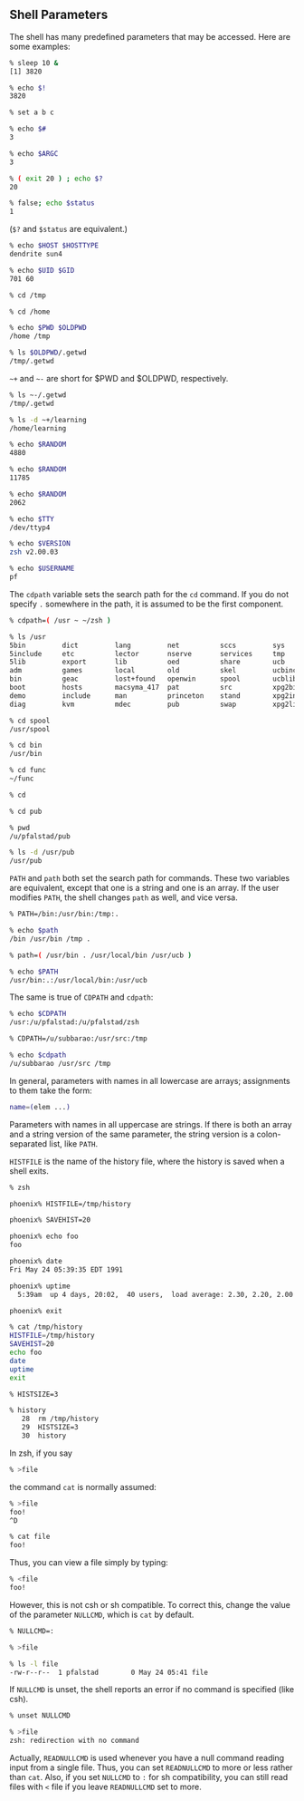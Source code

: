## Shell Parameters

The shell has many predefined parameters that may be accessed. Here are some
examples:

```bash
% sleep 10 &
[1] 3820

% echo $!
3820

% set a b c

% echo $#
3

% echo $ARGC
3

% ( exit 20 ) ; echo $?
20

% false; echo $status
1
```

(`$?` and `$status` are equivalent.)

```bash
% echo $HOST $HOSTTYPE
dendrite sun4

% echo $UID $GID
701 60

% cd /tmp

% cd /home

% echo $PWD $OLDPWD
/home /tmp

% ls $OLDPWD/.getwd
/tmp/.getwd
```

`~+` and `~-` are short for $PWD and $OLDPWD, respectively.

```bash
% ls ~-/.getwd
/tmp/.getwd

% ls -d ~+/learning
/home/learning

% echo $RANDOM
4880

% echo $RANDOM
11785

% echo $RANDOM
2062

% echo $TTY
/dev/ttyp4

% echo $VERSION
zsh v2.00.03

% echo $USERNAME
pf
```

The `cdpath` variable sets the search path for the `cd` command. If you do not
specify `.` somewhere in the path, it is assumed to be the first component.

```bash
% cdpath=( /usr ~ ~/zsh )

% ls /usr
5bin         dict         lang         net          sccs         sys
5include     etc          lector       nserve       services     tmp
5lib         export       lib          oed          share        ucb
adm          games        local        old          skel         ucbinclude
bin          geac         lost+found   openwin      spool        ucblib
boot         hosts        macsyma_417  pat          src          xpg2bin
demo         include      man          princeton    stand        xpg2include
diag         kvm          mdec         pub          swap         xpg2lib

% cd spool
/usr/spool

% cd bin
/usr/bin

% cd func
~/func

% cd

% cd pub

% pwd
/u/pfalstad/pub

% ls -d /usr/pub
/usr/pub
```

`PATH` and `path` both set the search path for commands. These two variables are
equivalent, except that one is a string and one is an array. If the user
modifies `PATH`, the shell changes `path` as well, and vice versa.

```bash
% PATH=/bin:/usr/bin:/tmp:.

% echo $path
/bin /usr/bin /tmp .

% path=( /usr/bin . /usr/local/bin /usr/ucb )

% echo $PATH
/usr/bin:.:/usr/local/bin:/usr/ucb
```

The same is true of `CDPATH` and `cdpath`:

```bash
% echo $CDPATH
/usr:/u/pfalstad:/u/pfalstad/zsh

% CDPATH=/u/subbarao:/usr/src:/tmp

% echo $cdpath
/u/subbarao /usr/src /tmp
```

In general, parameters with names in all lowercase are arrays; assignments to
them take the form:

```bash
name=(elem ...)
```

Parameters with names in all uppercase are strings. If there is both an array
and a string version of the same parameter, the string version is a
colon-separated list, like `PATH`.

`HISTFILE` is the name of the history file, where the history is saved when a
shell exits.

```bash
% zsh

phoenix% HISTFILE=/tmp/history

phoenix% SAVEHIST=20

phoenix% echo foo
foo

phoenix% date
Fri May 24 05:39:35 EDT 1991

phoenix% uptime
  5:39am  up 4 days, 20:02,  40 users,  load average: 2.30, 2.20, 2.00

phoenix% exit

% cat /tmp/history
HISTFILE=/tmp/history
SAVEHIST=20
echo foo
date
uptime
exit

% HISTSIZE=3

% history
   28  rm /tmp/history
   29  HISTSIZE=3
   30  history
```

In zsh, if you say

```bash
% >file
```

the command `cat` is normally assumed:

```bash
% >file
foo!
^D

% cat file
foo!
```

Thus, you can view a file simply by typing:

```bash
% <file
foo!
```

However, this is not csh or sh compatible. To correct this, change the value of
the parameter `NULLCMD`, which is `cat` by default.

```bash
% NULLCMD=:

% >file

% ls -l file
-rw-r--r--  1 pfalstad        0 May 24 05:41 file
```

If `NULLCMD` is unset, the shell reports an error if no command is specified
(like csh).

```bash
% unset NULLCMD

% >file
zsh: redirection with no command
```

Actually, `READNULLCMD` is used whenever you have a null command reading input
from a single file. Thus, you can set `READNULLCMD` to more or less rather than
`cat`. Also, if you set `NULLCMD` to `:` for sh compatibility, you can still
read files with `<` file if you leave `READNULLCMD` set to more.
